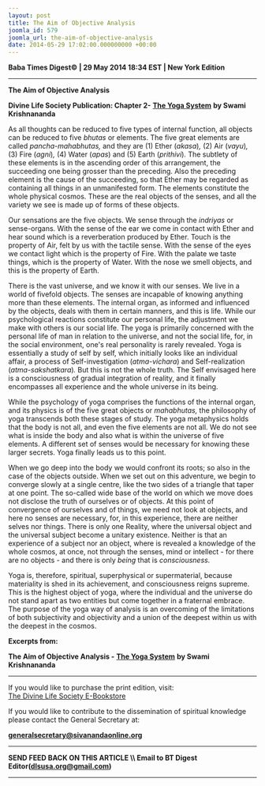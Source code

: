 ```yaml
---
layout: post
title: The Aim of Objective Analysis
joomla_id: 579
joomla_url: the-aim-of-objective-analysis
date: 2014-05-29 17:02:00.000000000 +00:00
---
```

  









**Baba Times Digest© | 29 May 2014 18:34 EST | New York Edition**

* * *  

 **The Aim of Objective Analysis**



**Divine Life Society Publication: Chapter 2-** [**The Yoga System**](http://www.swami-krishnananda.org/yoga/yoga_02.html) **by Swami Krishnananda**

As all thoughts can be reduced to five types of internal function, all objects can be reduced to five _bhutas_ or elements. The five great elements are called _pancha-mahabhutas,_ and they are (1) Ether (_akasa_)_,_ (2) Air (_vayu_)_,_ (3) Fire (_agni_)_,_ (4) Water (_apas_) and (5) Earth (_prithivi_)_._ The subtlety of these elements is in the ascending order of this arrangement, the succeeding one being grosser than the preceding. Also the preceding element is the cause of the succeeding, so that Ether may be regarded as containing all things in an unmanifested form. The elements constitute the whole physical cosmos. These are the real objects of the senses, and all the variety we see is made up of forms of these objects.

Our sensations are the five objects. We sense through the _indriyas_ or sense-organs. With the sense of the ear we come in contact with Ether and hear sound which is a reverberation produced by Ether. Touch is the property of Air, felt by us with the tactile sense. With the sense of the eyes we contact light which is the property of Fire. With the palate we taste things, which is the property of Water. With the nose we smell objects, and this is the property of Earth.

There is the vast universe, and we know it with our senses. We live in a world of fivefold objects. The senses are incapable of knowing anything more than these elements. The internal organ, as informed and influenced by the objects, deals with them in certain manners, and this is life. While our psychological reactions constitute our personal life, the adjustment we make with others is our social life. The yoga is primarily concerned with the personal life of man in relation to the universe, and not the social life, for, in the social environment, one's real personality is rarely revealed. Yoga is essentially a study of self by self, which initially looks like an individual affair, a process of Self-investigation (_atma-vichara_) and Self-realization (_atma-sakshatkara_)_._ But this is not the whole truth. The Self envisaged here is a consciousness of gradual integration of reality, and it finally encompasses all experience and the whole universe in its being.

While the psychology of yoga comprises the functions of the internal organ, and its physics is of the five great objects or _mahabhutas,_ the philosophy of yoga transcends both these stages of study. The yoga metaphysics holds that the body is not all, and even the five elements are not all. We do not see what is inside the body and also what is within the universe of five elements. A different set of senses would be necessary for knowing these larger secrets. Yoga finally leads us to this point.

When we go deep into the body we would confront its roots; so also in the case of the objects outside. When we set out on this adventure, we begin to converge slowly at a single centre, like the two sides of a triangle that taper at one point. The so-called wide base of the world on which we move does not disclose the truth of ourselves or of objects. At this point of convergence of ourselves and of things, we need not look at objects, and here no senses are necessary, for, in this experience, there are neither selves nor things. There is only one Reality, where the universal object and the universal subject become a unitary existence. Neither is that an experience of a subject nor an object, where is revealed a knowledge of the whole cosmos, at once, not through the senses, mind or intellect - for there are no objects - and there is only _being_ that is _consciousness._

Yoga is, therefore, spiritual, superphysical or supermaterial, because materiality is shed in its achievement, and consciousness reigns supreme. This is the highest object of yoga, where the individual and the universe do not stand apart as two entities but come together in a fraternal embrace. The purpose of the yoga way of analysis is an overcoming of the limitations of both subjectivity and objectivity and a union of the deepest within us with the deepest in the cosmos.

**Excerpts from:**

**The Aim of Objective Analysis -** [**The Yoga System**](http://www.swami-krishnananda.org/yoga/yoga_02.html) **by Swami Krishnananda**



* * *  












If you would like to purchase the print edition, visit:   
[The Divine Life Society E-Bookstore](http://www.dlshq.org/download/download.htm)

If you would like to contribute to the dissemination of spiritual knowledge please contact the General Secretary at:

[**generalsecretary@sivanandaonline.org**](mailto:generalsecretary@sivanandaonline.org?subject=Contribution%20to%20Dissemination%20of%20Spiritual%20Knowledge)

* * *

**SEND FEED BACK ON THIS ARTICLE \\\ Email to BT Digest Editor[](mailto:dlsusa.org@gmail.com?subject=DLS%20Posts)(dlsusa.org@gmail.com)**

* * *

  
